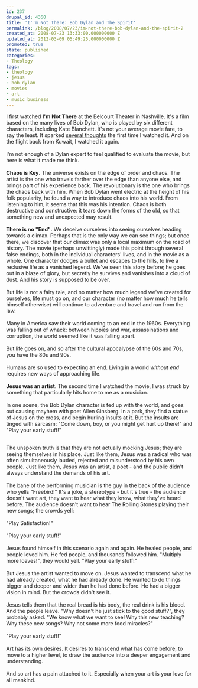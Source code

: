 ```yaml
---
id: 237
drupal_id: 4360
title: 'I''m Not There: Bob Dylan and The Spirit'
permalink: /blog/2008/07/23/im-not-there-bob-dylan-and-the-spirit-2
created_at: 2008-07-23 13:33:00.000000000 Z
updated_at: 2012-03-09 05:49:25.000000000 Z
promoted: true
state: published
categories:
- Theology
tags:
- theology
- jesus
- bob dylan
- movies
- art
- music business
---
```

I first watched <b>I'm Not There</b> at the Belcourt Theater in Nashville. It's a film based on the many lives of Bob Dylan, who is played by six different characters, including Kate Blanchett. It's not your average movie fare, to say the least. It sparked <a href="/blog/2007/12/28/im-not-there-bob-dylan-and-the-spirit">several thoughts</a> the first time I watched it. And on the flight back from Kuwait, I watched it again.<br /><br />I'm not enough of a Dylan expert to feel qualified to evaluate the movie, but here is what it made me think.<br /><br /><span style="font-weight: bold;">Chaos is Key</span>. The universe exists on the edge of order and chaos. The artist is the one who travels farther over the edge than anyone else, and brings part of his experience back. The revolutionary is the one who brings the chaos back with him. When Bob Dylan went electric at the height of his folk popularity, he found a way to introduce chaos into his world. From listening to him, it seems that this was his intention. Chaos is both destructive and constructive: it tears down the forms of the old, so that something new and unexpected may result.<br /><br /><span style="font-weight: bold;">There is no "End"</span>. We deceive ourselves into seeing ourselves heading towards a climax. Perhaps that is the only way we can see things; but once there, we discover that our climax was only a local maximum on the road of history. The movie (perhaps unwittingly) made this point through several false endings, both in the individual characters' lives, and in the movie as a whole. One character dodges a bullet and escapes to the hills, to live a reclusive life as a vanished legend. We've seen this story before; he goes out in a blaze of glory, but secretly he survives and vanishes into a cloud of dust. And his story is supposed to be over.<br /><br />But life is not a fairy tale, and no matter how much legend we've created for ourselves, life must go on, and our character (no matter how much he tells himself otherwise) will continue to adventure and travel and run from the law.<br /><br />Many in America saw their world coming to an end in the 1960s. Everything was falling out of whack: between hippies and war, assassinations and corruption, the world seemed like it was falling apart.<br /><br />But life goes on, and so after the cultural apocalypse of the 60s and 70s, you have the 80s and 90s.<br /><br />Humans are so used to expecting an end. Living in a world <span style="font-style: italic;">without end</span> requires new ways of approaching life.<br /><br /><b>Jesus was an artist</b>. The second time I watched the movie, I was struck by something that particularly hits home to me as a musician.<br /><br />In one scene, the Bob Dylan character is fed up with the world, and goes out causing mayhem with poet Allen Ginsberg. In a park, they find a statue of Jesus on the cross, and begin hurling insults at it. But the insults are tinged with sarcasm: "Come down, boy, or you might get hurt up there!" and "Play your early stuff!"<br /><div class="Ih2E3d"><br />The unspoken truth is that they are not actually mocking Jesus; they are seeing themselves in his place. Just like them, Jesus was a radical who was often simultaneously lauded, rejected and misunderstood by his own people. Just like them, Jesus was an artist, a poet - and the public didn't always understand the demands of his art.<br /><br /></div>The bane of the performing musician is the guy in the back of the audience who yells "Freebird!" It's a joke, a stereotype - but it's true - the audience doesn't want art, they want to hear what they know, what they've heard before. The audience doesn't want to hear The Rolling Stones playing their new songs; the crowds yell:<br /><br />"Play Satisfaction!"<br /><br />"Play your early stuff!"<div class="Ih2E3d"><br />Jesus found himself in this scenario again and again. He healed people, and people loved him. He fed people, and thousands followed him. "Multiply more loaves!", they would yell. "Play your early stuff!"<br /><br /></div>But Jesus the artist wanted to move on. Jesus wanted to transcend what he had already created, what he had already done. He wanted to do things bigger and deeper and wider than he had done before. He had a bigger vision in mind. But the crowds didn't see it.<br /><br />Jesus tells them that the real bread is his body, the real drink is his blood. And the people leave. "Why doesn't he just stick to the good stuff?", they probably asked. "We know what we want to see! Why this new teaching? Why these new songs? Why not some more food miracles?"<br /><br />"Play your early stuff!"<br /><br />Art has its own desires. It desires to transcend what has come before, to move to a higher level, to draw the audience into a deeper engagement and understanding.<br /><br />And so art has a pain attached to it. Especially when your art is your love for all mankind.
